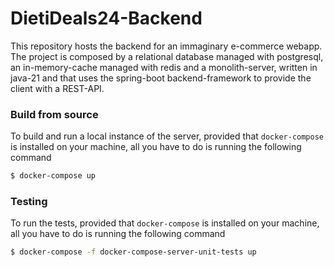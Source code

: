 # DietiDeals24-Backend

This repository hosts the backend for an immaginary e-commerce webapp. The project is composed by
a relational database managed with postgresql, an in-memory-cache managed with redis and a monolith-server, 
written in java-21 and that uses the spring-boot backend-framework to provide the client with a REST-API.

### Build from source
To build and run a local instance of the server, provided that `docker-compose` is installed on your machine, 
all you have to do is running the following command
```bash
$ docker-compose up
```

### Testing
To run the tests, provided that `docker-compose` is installed on your machine, 
all you have to do is running the following command
```bash
$ docker-compose -f docker-compose-server-unit-tests up
```